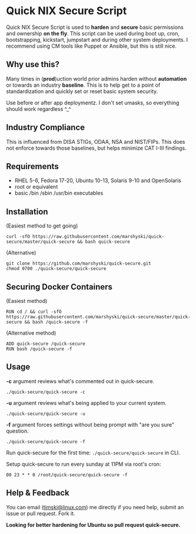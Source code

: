 Quick NIX Secure Script
==============

Quick NIX Secure Script is used to **harden** and **secure** basic permissions and ownership **on the fly**.  This script can be used during boot up, cron, bootstrapping, kickstart, jumpstart and during other system deployments.  I recommend using CM tools like Puppet or Ansible, but this is still nice.

Why use this?
--------------
Many times in (**prod**)uction world prior admins harden without **automation** or towards an industry **baseline**. This is to help get to a point of standardization and quickly set or reset basic system security.

Use before or after app deploymentz.  I don't set umasks, so everything should work regardless ^_^

Industry Compliance
------------
This is influenced from DISA STIGs, ODAA, NSA and NIST/FIPs.  This does not enforce towards those baselines, but helps minimize CAT I-III findings.

Requirements
------------
  * RHEL 5-6, Fedora 17-20, Ubuntu 10-13, Solaris 9-10 and OpenSolaris
  * root or equivalent
  * basic /bin /sbin /usr/bin executables

Installation
------------
(Easiest method to get going)

    curl -sfO https://raw.githubusercontent.com/marshyski/quick-secure/master/quick-secure && bash quick-secure

    
(Alternative)  

    git clone https://github.com/marshyski/quick-secure.git
	chmod 0700 ./quick-secure/quick-secure

Securing Docker Containers
------------
(Easiest method)

    RUN cd / && curl -sfO https://raw.githubusercontent.com/marshyski/quick-secure/master/quick-secure && bash /quick-secure -f

(Alternative method) 

    ADD quick-secure /quick-secure
    RUN bash /quick-secure -f

Usage
-----
  **-c** argument reviews what's commented out in quick-secure.

    ./quick-secure/quick-secure -c

  **-u** argument reviews what's being applied to your current system.
  
    ./quick-secure/quick-secure -u
    
  **-f** argument forces settings without being prompt with "are you sure" question.
  
    ./quick-secure/quick-secure -f
    
  Run quick-secure for the first time: ``./quick-secure/quick-secure`` in CLI.
  
  Setup quick-secure to run every sunday at 11PM via root's cron: 
  
    00 23 * * 0 /root/quick-secure/quick-secure -f


Help & Feedback
---------------
You can email (timski@linux.com) me directly if you need help, submit an issue or pull request.  Fork it.

**Looking for better hardening for Ubuntu so pull request quick-secure.**
